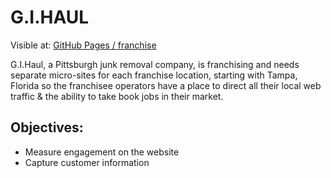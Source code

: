 # G.I.HAUL

Visible at: [GitHub Pages / franchise](https://upstreamcoding.github.io/franchise/)

G.I.Haul, a Pittsburgh junk removal company, is franchising and needs separate micro-sites for each franchise location, starting with Tampa, Florida so the franchisee operators have a place to direct all their local web traffic & the ability to take book jobs in their market.

## Objectives:

- Measure engagement on the website
- Capture customer information
